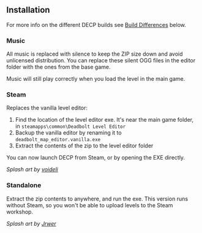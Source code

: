 ## Installation

For more info on the different DECP builds see [Build Differences](#build-differences) below.

### Music

All music is replaced with silence to keep the ZIP size down and avoid unlicensed distribution. You can replace these silent OGG files in the editor folder with the ones from the base game.

Music will still play correctly when you load the level in the main game.

### Steam

Replaces the vanilla level editor:

1. Find the location of the level editor exe. It's near the main game folder, in `steamapps\common\Deadbolt Level Editor`
1. Backup the vanilla editor by renaming it to `deadbolt_map_editor.vanilla.exe`
1. Extract the contents of the zip to the level editor folder

You can now launch DECP from Steam, or by opening the EXE directly.

_Splash art by [voideli](https://www.reddit.com/r/Deadbolt/comments/aqrqvr/reaper_pixel_art_that_i_made_a_while_ago/)_

### Standalone

Extract the zip contents to anywhere, and run the exe. This version runs without Steam, so you won't be able to upload levels to the Steam workshop.

_Splash art by [Jrwer](https://discordapp.com/channels/404217484082806805/404889842305204226/672214420696596526)_

